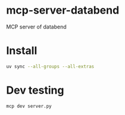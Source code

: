 # mcp-server-databend
MCP server of databend

# Install

```bash
uv sync --all-groups --all-extras
```

# Dev testing

```bash
mcp dev server.py
```
